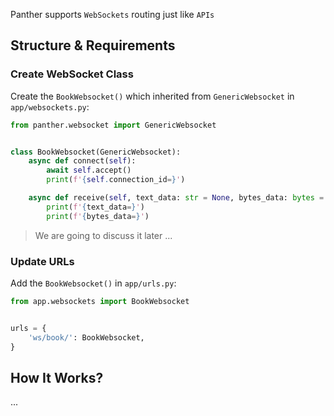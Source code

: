 Panther supports `WebSockets` routing just like `APIs`

## Structure & Requirements
### Create WebSocket Class

Create the `BookWebsocket()` which inherited from `GenericWebsocket` in `app/websockets.py`: 


```python
from panther.websocket import GenericWebsocket


class BookWebsocket(GenericWebsocket):
    async def connect(self):
        await self.accept()
        print(f'{self.connection_id=}')

    async def receive(self, text_data: str = None, bytes_data: bytes = None):
        print(f'{text_data=}')
        print(f'{bytes_data=}')
```

> We are going to discuss it later ...

### Update URLs

Add the `BookWebsocket()` in `app/urls.py`:

```python
from app.websockets import BookWebsocket


urls = {
    'ws/book/': BookWebsocket,
}
```

## How It Works?
...

